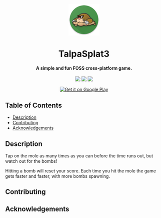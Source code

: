 <p align="center"><img src="./resources/icon.png" width="100"></p>
<h1 align="center">TalpaSplat3</h1>
<h4 align="center">A simple and fun FOSS cross-platform game.</h4>

<p align="center">
<a href="https://github.com/albertomosconi/TalpaSplat3/releases" alt="GitHub release"><img src="https://img.shields.io/github/release/albertomosconi/TalpaSplat3.svg" ></a>
<a href="./LICENSE" alt="License: MIT"><img src="https://img.shields.io/badge/License-MIT-blue.svg"></a>
<a href="https://flame-engine.org" alt="Powered by Flame"><img src="https://img.shields.io/badge/Powered%20by-%F0%9F%94%A5-orange.svg"></a>
</p>

<p align="center">
<a href="https://play.google.com/store/apps/details?id=it.albertomosconi.talpasplat3"><img alt="Get it on Google Play" src="https://play.google.com/intl/en_us/badges/images/generic/en_badge_web_generic.png" height="80" ></a>
</p>

## Table of Contents
- [Description](#description "Description")
- [Contributing](#contributing "Contributing")
- [Acknowledgements](#acknowledgements "Acknowledgements")

<h2 name="description">Description</h2>
<p>
Tap on the mole as many times as you can before the time runs out, but watch out for the bombs!

Hitting a bomb will reset your score. Each time you hit the mole the game gets faster and faster, with more bombs spawning.
</p>

<h2 name="contributing">Contributing</h2>

<h2 name="acknowledgements">Acknowledgements</h2>
